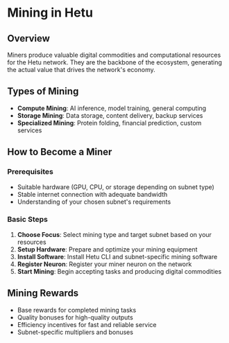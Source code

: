# Mining in Hetu

## Overview

Miners produce valuable digital commodities and computational resources for the Hetu network. They are the backbone of the ecosystem, generating the actual value that drives the network's economy.

## Types of Mining
- **Compute Mining**: AI inference, model training, general computing
- **Storage Mining**: Data storage, content delivery, backup services  
- **Specialized Mining**: Protein folding, financial prediction, custom services

## How to Become a Miner

### Prerequisites
- Suitable hardware (GPU, CPU, or storage depending on subnet type)
- Stable internet connection with adequate bandwidth
- Understanding of your chosen subnet's requirements

### Basic Steps
1. **Choose Focus**: Select mining type and target subnet based on your resources
2. **Setup Hardware**: Prepare and optimize your mining equipment
3. **Install Software**: Install Hetu CLI and subnet-specific mining software
4. **Register Neuron**: Register your miner neuron on the network
5. **Start Mining**: Begin accepting tasks and producing digital commodities

## Mining Rewards
- Base rewards for completed mining tasks
- Quality bonuses for high-quality outputs
- Efficiency incentives for fast and reliable service
- Subnet-specific multipliers and bonuses

